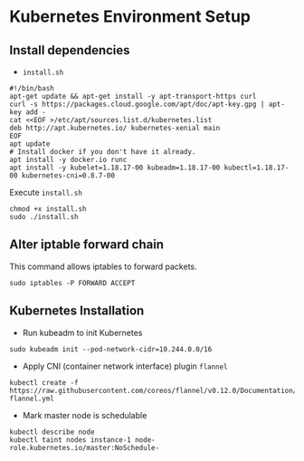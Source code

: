 # Kubernetes Environment Setup

## Install dependencies

* `install.sh`

```
#!/bin/bash
apt-get update && apt-get install -y apt-transport-https curl
curl -s https://packages.cloud.google.com/apt/doc/apt-key.gpg | apt-key add -
cat <<EOF >/etc/apt/sources.list.d/kubernetes.list
deb http://apt.kubernetes.io/ kubernetes-xenial main
EOF
apt update
# Install docker if you don't have it already.
apt install -y docker.io runc
apt install -y kubelet=1.18.17-00 kubeadm=1.18.17-00 kubectl=1.18.17-00 kubernetes-cni=0.8.7-00
```

Execute `install.sh`

```
chmod +x install.sh
sudo ./install.sh
```

## Alter iptable forward chain

This command allows iptables to forward packets.

```
sudo iptables -P FORWARD ACCEPT
```

## Kubernetes Installation

* Run kubeadm to init Kubernetes

```
sudo kubeadm init --pod-network-cidr=10.244.0.0/16
```

* Apply CNI (container network interface) plugin `flannel`

```
kubectl create -f https://raw.githubusercontent.com/coreos/flannel/v0.12.0/Documentation/kube-flannel.yml
```

* Mark master node is schedulable

```
kubectl describe node
kubectl taint nodes instance-1 node-role.kubernetes.io/master:NoSchedule-
```